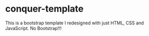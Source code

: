 # conquer-template
This is a bootstrap template I redesigned with just HTML, CSS and JavaScript. No Bootstrap!!!
